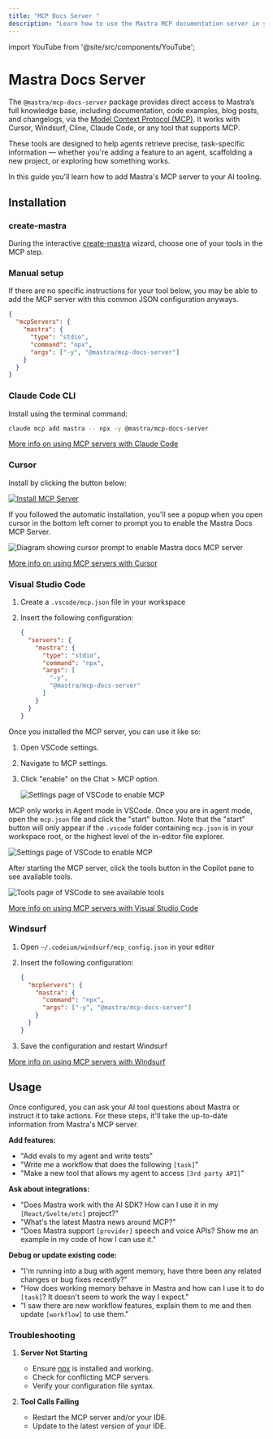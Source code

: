 ```yaml
---
title: "MCP Docs Server "
description: "Learn how to use the Mastra MCP documentation server in your IDE to turn it into an agentic Mastra expert."
---
```


import YouTube from '@site/src/components/YouTube';

# Mastra Docs Server

The `@mastra/mcp-docs-server` package provides direct access to Mastra’s full knowledge base, including documentation, code examples, blog posts, and changelogs, via the [Model Context Protocol (MCP)](https://modelcontextprotocol.io/docs/getting-started/intro). It works with Cursor, Windsurf, Cline, Claude Code, or any tool that supports MCP.

These tools are designed to help agents retrieve precise, task-specific information — whether you're adding a feature to an agent, scaffolding a new project, or exploring how something works.

In this guide you'll learn how to add Mastra's MCP server to your AI tooling.

<YouTube id="vciV57lF0og" />

## Installation

### create-mastra

During the interactive [create-mastra](/reference/cli/create-mastra) wizard, choose one of your tools in the MCP step.

### Manual setup

If there are no specific instructions for your tool below, you may be able to add the MCP server with this common JSON configuration anyways.

```json copy
{
  "mcpServers": {
    "mastra": {
      "type": "stdio",
      "command": "npx",
      "args": ["-y", "@mastra/mcp-docs-server"]
    }
  }
}
```

### Claude Code CLI

Install using the terminal command:

```bash copy
claude mcp add mastra -- npx -y @mastra/mcp-docs-server
```

[More info on using MCP servers with Claude Code](https://docs.claude.com/en/docs/claude-code/mcp)

### Cursor

Install by clicking the button below:

[![Install MCP Server](https://cursor.com/deeplink/mcp-install-light.svg)](cursor://anysphere.cursor-deeplink/mcp/install?name=mastra&config=eyJjb21tYW5kIjoibnB4IC15IEBtYXN0cmEvbWNwLWRvY3Mtc2VydmVyIn0%3D)

If you followed the automatic installation, you'll see a popup when you open cursor in the bottom left corner to prompt you to enable the Mastra Docs MCP Server.

<img
  src="/img/enable-mastra-docs-cursor.png"
  alt="Diagram showing cursor prompt to enable Mastra docs MCP server"
  width={800}
/>

[More info on using MCP servers with Cursor](https://cursor.com/de/docs/context/mcp)

### Visual Studio Code

1. Create a `.vscode/mcp.json` file in your workspace
2. Insert the following configuration:

    ```json copy
    {
      "servers": {
        "mastra": {
          "type": "stdio",
          "command": "npx",
          "args": [
            "-y",
            "@mastra/mcp-docs-server"
          ]
        }
      }
    }
    ```

Once you installed the MCP server, you can use it like so:

1. Open VSCode settings.
2. Navigate to MCP settings.
3. Click "enable" on the Chat > MCP option.

    <img
      src="/img/vscode-mcp-setting.png"
      alt="Settings page of VSCode to enable MCP"
      width={800}
      className="rounded-lg"
    />

MCP only works in Agent mode in VSCode. Once you are in agent mode, open the `mcp.json` file and click the "start" button. Note that the "start" button will only appear if the `.vscode` folder containing `mcp.json` is in your workspace root, or the highest level of the in-editor file explorer.

<img
  src="/img/vscode-start-mcp.png"
  alt="Settings page of VSCode to enable MCP"
  width={800}
  className="rounded-lg"
/>

After starting the MCP server, click the tools button in the Copilot pane to see available tools.

<img
  src="/img/vscode-mcp-running.png"
  alt="Tools page of VSCode to see available tools"
  width={800}
  className="rounded-lg"
/>

[More info on using MCP servers with Visual Studio Code](https://code.visualstudio.com/docs/copilot/customization/mcp-servers)

### Windsurf

1. Open `~/.codeium/windsurf/mcp_config.json` in your editor
2. Insert the following configuration:

    ```json copy
    {
      "mcpServers": {
        "mastra": {
          "command": "npx",
          "args": ["-y", "@mastra/mcp-docs-server"]
        }
      }
    }
    ```
3. Save the configuration and restart Windsurf

[More info on using MCP servers with Windsurf](https://docs.windsurf.com/windsurf/cascade/mcp#mcp-config-json)

## Usage

Once configured, you can ask your AI tool questions about Mastra or instruct it to take actions. For these steps, it'll take the up-to-date information from Mastra's MCP server.

**Add features:**

- "Add evals to my agent and write tests"
- "Write me a workflow that does the following `[task]`"
- "Make a new tool that allows my agent to access `[3rd party API]`"

**Ask about integrations:**

- "Does Mastra work with the AI SDK?
  How can I use it in my `[React/Svelte/etc]` project?"
- "What's the latest Mastra news around MCP?"
- "Does Mastra support `[provider]` speech and voice APIs? Show me an example in my code of how I can use it."

**Debug or update existing code:**

- "I'm running into a bug with agent memory, have there been any related changes or bug fixes recently?"
- "How does working memory behave in Mastra and how can I use it to do `[task]`? It doesn't seem to work the way I expect."
- "I saw there are new workflow features, explain them to me and then update `[workflow]` to use them."

### Troubleshooting

1. **Server Not Starting**

   - Ensure [npx](https://docs.npmjs.com/cli/v11/commands/npx) is installed and working.
   - Check for conflicting MCP servers.
   - Verify your configuration file syntax.

2. **Tool Calls Failing**
   - Restart the MCP server and/or your IDE.
   - Update to the latest version of your IDE.
